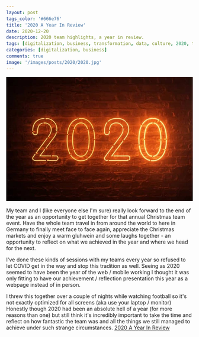```yaml
---
layout: post
tags_color: '#666e76'
title: '2020 A Year In Review'
date: 2020-12-20
description: 2020 team highlights, a year in review.
tags: [digitalization, business, transformation, data, culture, 2020, team, review, summary, projects, digital, highlights]
categories: [digitalization, business]
comments: true
image: '/images/posts/2020/2020.jpg'
---
```

![](/images/posts/2020/2020.jpg)

My team and I (like everyone else I'm sure) really look forward to the end of the year as an opportunity to get together for that annual Christmas team event. Have the whole team travel in from around the world to here in Germany to finally meet face to face again, appreciate the Christmas markets and enjoy a warm gluhwein and some laughs together - an opportunity to reflect on what we achieved in the year and where we head for the next. 

I've done these kinds of sessions with my teams every year so refused to let COVID get in the way and stop this tradition as well. Seeing as 2020 seemed to have been the year of the web / mobile working I thought it was only fitting to have our achievement / reflection presentation this year as a webpage instead of in person.

I threw this together over a couple of nights while watching football so it's not exactly optimized for all screens (aka use your laptop / monitor) Honestly though 2020 had been an absolute hell of a year (for more reasons than one) but still think it's incredibly important to take the time and reflect on how fantastic the team was and all the things we still managed to achieve under such strange circumstances. 
[2020 A Year In Review](https://clintbird.com/year/2020/)